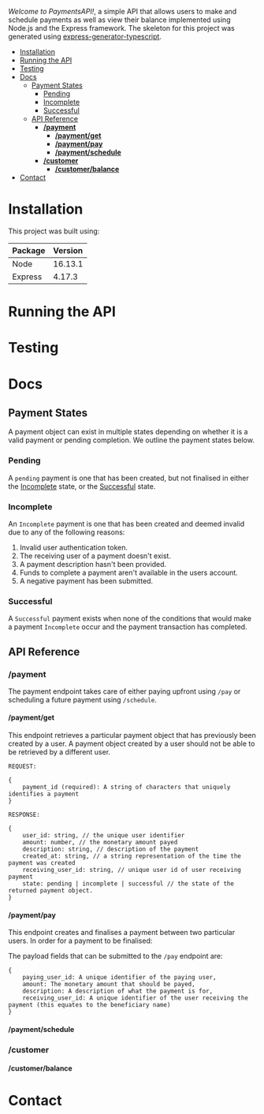 *Welcome to PaymentsAPI!*, a simple API that allows users to make and schedule payments as well as view their balance implemented using Node.js and the Express framework. The skeleton for this project was generated using [express-generator-typescript](https://www.npmjs.com/package/express-generator-typescript).

- [Installation](#installation)
- [Running the API](#running-the-api)
- [Testing](#testing)
- [Docs](#docs)
  - [Payment States](#payment-states)
    - [Pending](#pending)
    - [Incomplete](#incomplete)
    - [Successful](#successful)
  - [API Reference](#api-reference)
    - [**/payment**](#payment)
      - [**/payment/get**](#paymentget)
      - [**/payment/pay**](#paymentpay)
      - [**/payment/schedule**](#paymentschedule)
    - [**/customer**](#customer)
      - [**/customer/balance**](#customerbalance)
- [Contact](#contact)

# Installation

This project was built using:

Package | Version
:-- | :--
Node | 16.13.1
Express | 4.17.3

# Running the API
# Testing
# Docs
## Payment States

A payment object can exist in multiple states depending on whether it is a valid payment or pending completion. We outline the payment states below.

### Pending

A `pending` payment is one that has been created, but not finalised in either the [Incomplete](#incomplete) state, or the [Successful](#finalised) state.

### Incomplete

An `Incomplete` payment is one that has been created and deemed invalid due to any of the following reasons:
1. Invalid user authentication token.
2. The receiving user of a payment doesn't exist.
3. A payment description hasn't been provided.
4. Funds to complete a payment aren't available in the users account.
5. A negative payment has been submitted.


### Successful

A `Successful` payment exists when none of the conditions that would make a payment `Incomplete` occur and the payment transaction has completed.

## API Reference
### **/payment**
The payment endpoint takes care of either paying upfront using `/pay` or scheduling a future payment using `/schedule`.

#### **/payment/get**

This endpoint retrieves a particular payment object that has previously been created by a user. A payment object created by a user should not be able to be retrieved by a different user.

`REQUEST:`

    {
        payment_id (required): A string of characters that uniquely identifies a payment
    }

`RESPONSE:`

    {
        user_id: string, // the unique user identifier
        amount: number, // the monetary amount payed
        description: string, // description of the payment
        created_at: string, // a string representation of the time the payment was created
        receiving_user_id: string, // unique user id of user receiving payment
        state: pending | incomplete | successful // the state of the returned payment object.
    }

#### **/payment/pay**
This endpoint creates and finalises a payment between two particular users. In order for a payment to be finalised:

The payload fields that can be submitted to the `/pay` endpoint are:
    
    {
        paying_user_id: A unique identifier of the paying user,
        amount: The monetary amount that should be payed,
        description: A description of what the payment is for,
        receiving_user_id: A unique identifier of the user receiving the payment (this equates to the beneficiary name)
    }

#### **/payment/schedule**
### **/customer**
#### **/customer/balance**
# Contact